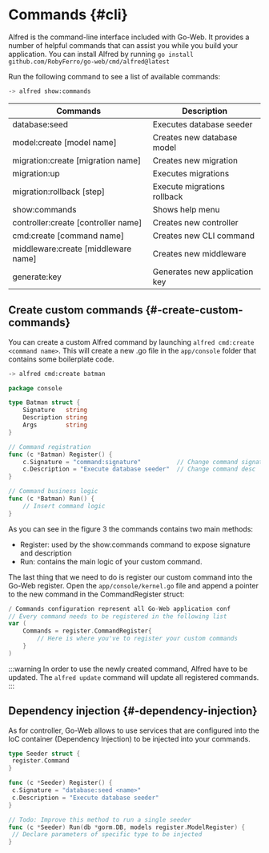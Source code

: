 # Commands {#cli}

Alfred is the command-line interface included with Go-Web. It provides a number of helpful commands that can assist you while you build your application. You can install Alfred by running `go install github.com/RobyFerro/go-web/cmd/alfred@latest`

Run the following command to see a list of available commands:

```bash
-> alfred show:commands
```

| Commands                  | Description                            |
| ------------------------- | -------------------------------------- |
| database:seed             | Executes database seeder               |
| model:create [model name] | Creates new database model             |
| migration:create [migration name] | Creates new migration |
| migration:up | Executes migrations |
| migration:rollback [step] | Execute migrations rollback |
| show:commands | Shows help menu |
| controller:create [controller name] | Creates new controller |
| cmd:create [command name] | Creates new CLI command |
| middleware:create [middleware name] | Creates new middleware |
| generate:key | Generates new application key |

## Create custom commands {#-create-custom-commands}

You can create a custom Alfred command by launching `alfred cmd:create <command name>`.
This will create a new .go file in the `app/console` folder that contains some boilerplate code.

```bash
-> alfred cmd:create batman
```

```go title="New custom command"
package console

type Batman struct {
    Signature   string
    Description string
    Args        string
}

// Command registration
func (c *Batman) Register() {
    c.Signature = "command:signature"          // Change command signature
    c.Description = "Execute database seeder"  // Change command desc
}

// Command business logic
func (c *Batman) Run() {
    // Insert command logic
}
```

As you can see in the figure 3 the commands contains two main methods:

* Register: used by the show:commands command to expose signature and description
* Run: contains the main logic of your custom command.

The last thing that we need to do is register our custom command into the Go-Web register.
Open the `app/console/kernel.go` file and append a pointer to the new command in the CommandRegister struct:

```go title="Command register structure"
/ Commands configuration represent all Go-Web application conf
// Every command needs to be registered in the following list
var (
    Commands = register.CommandRegister{
        // Here is where you've to register your custom commands
    }
)
```

:::warning
In order to use the newly created command, Alfred have to be updated.
The `alfred update` command will update all registered commands.
:::

## Dependency injection {#-dependency-injection}

As for controller, Go-Web allows to use services that are configured into the IoC container (Dependency Injection) to be injected into your commands.

```go title="Dependency Injection in CLI command"
type Seeder struct {
 register.Command
}

func (c *Seeder) Register() {
 c.Signature = "database:seed <name>"
 c.Description = "Execute database seeder"
}

// Todo: Improve this method to run a single seeder
func (c *Seeder) Run(db *gorm.DB, models register.ModelRegister) {
 // Declare parameters of specific type to be injected
}
